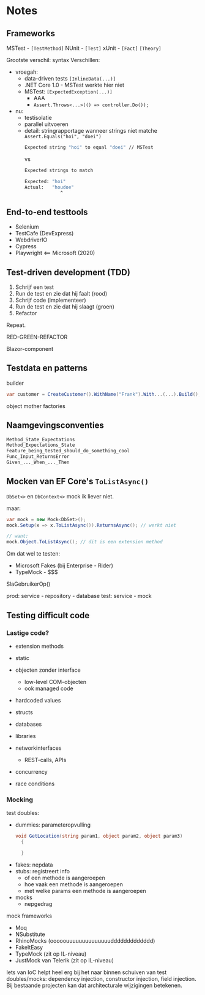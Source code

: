# Notes

## Frameworks

MSTest - `[TestMethod]`
NUnit  - `[Test]`
xUnit  - `[Fact]` `[Theory]`

Grootste verschil: syntax
Verschillen:

* vroegah:
  - data-driven tests `[InlineData(...)]`
  - .NET Core 1.0 - MSTest werkte hier niet
  - MSTest: `[ExpectedException(...)]`
    - AAA
    - `Assert.Throws<...>(() => controller.Do());`
* nu:
  - testisolatie
  - parallel uitvoeren
  - detail: stringrapportage wanneer strings niet matche `Assert.Equals("hoi", "doei")`
    ```sh
    Expected string "hoi" to equal "doei" // MSTest
    ```
    vs
    ```sh
    Expected strings to match

    Expected: "hoi"
    Actual:   "houdoe"
                 ^
    ```

## End-to-end testtools

* Selenium
* TestCafe (DevExpress)
* WebdriverIO
* Cypress
* Playwright <== Microsoft (2020)

## Test-driven development (TDD)

1. Schrijf een test
2. Run de test en zie dat hij faalt (rood)
3. Schrijf code (implementeer)
4. Run de test en zie dat hij slaagt (groen)
5. Refactor

Repeat.

RED-GREEN-REFACTOR



Blazor-component


## Testdata en patterns

builder

```cs
var customer = CreateCustomer().WithName("Frank").With...(...).Build();
```

object mother
factories

## Naamgevingsconventies

```sh
Method_State_Expectations
Method_Expectations_State
Feature_being_tested_should_do_something_cool
Func_Input_ReturnsError
Given_..._When_..._Then
```

## Mocken van EF Core's `ToListAsync()`

`DbSet<>` en `DbContext<>` mock ik liever niet.

maar:

```cs
var mock = new Mock<DbSet>();
mock.Setup(x => x.ToListAsync()).ReturnsAsync(); // werkt niet

// want:
mock.Object.ToListAsync(); // dit is een extension method
```

Om dat wel te testen:

* Microsoft Fakes (bij Enterprise - Rider)
* TypeMock - $$$

SlaGebruikerOp()

prod: service - repository - database
test: service - mock<repository>

## Testing difficult code

### Lastige code?

- extension methods
- static
- objecten zonder interface
  - low-level COM-objecten
  - ook managed code

- hardcoded values
- structs
- databases
- libraries
- networkinterfaces
  - REST-calls, APIs
- concurrency
- race conditions

### Mocking

test doubles:
- dummies: parameteropvulling
  ```cs
  void GetLocation(string param1, object param2, object param3)
	{

	}
  ```
- fakes: nepdata
- stubs: registreert info
  - of een methode is aangeroepen
  - hoe vaak een methode is aangeroepen
  - met welke params een methode is aangeroepen
- mocks
  - nepgedrag

mock frameworks
- Moq
- NSubstitute
- RhinoMocks (ooooouuuuuuuuuuuuuuddddddddddddd)
- FakeItEasy
- TypeMock (zit op IL-niveau)
- JustMock van Telerik (zit op IL-niveau)

Iets van IoC helpt heel erg bij het naar binnen schuiven van test doubles/mocks: dependency injection, constructor injection, field injection. Bij bestaande projecten kan dat architecturale wijzigingen betekenen.
